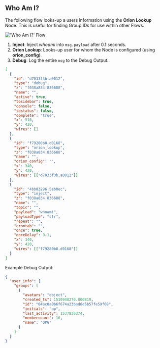 ## Who Am I?

The following flow looks-up a users information using the **Orion Lookup**
Node. This is useful for finding Group IDs for use within other Flows.

!['Who Am I?' Flow](https://github.com/orion-labs/node-red-contrib-orion/raw/master/docs/example-whoami.png)

1. **Inject**: Inject _whoami_ into `msg.payload` after 0.1 seconds.
2. **Orion Lookup**: Looks-up user for whom the Node is configured (using **orion_config**).
3. **Debug**: Log the entire `msg` to the Debug Output.

```json
[
  {
    "id": "d7033f3b.a0012",
    "type": "debug",
    "z": "f038a834.836688",
    "name": "",
    "active": true,
    "tosidebar": true,
    "console": false,
    "tostatus": false,
    "complete": "true",
    "x": 510,
    "y": 420,
    "wires": []
  },
  {
    "id": "f79280b0.d0168",
    "type": "orion_lookup",
    "z": "f038a834.836688",
    "name": "",
    "orion_config": "",
    "x": 340,
    "y": 420,
    "wires": [["d7033f3b.a0012"]]
  },
  {
    "id": "4bb83296.5ab0ec",
    "type": "inject",
    "z": "f038a834.836688",
    "name": "",
    "topic": "",
    "payload": "whoami",
    "payloadType": "str",
    "repeat": "",
    "crontab": "",
    "once": true,
    "onceDelay": 0.1,
    "x": 140,
    "y": 420,
    "wires": [["f79280b0.d0168"]]
  }
]
```

Example Debug Output:

```json
{
  "user_info": {
    "groups": [
      {
        "avatars": "object",
        "created_ts": 1510948270.800819,
        "id": "04ac0a0b6f674a23bad0e5b57fe59f08",
        "initials": "op",
        "last_activity": 1537836374,
        "membercount": 16,
        "name": "OPG"
      }
    ]
  }
}
```
